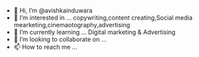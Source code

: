 - 👋 Hi, I’m @avishkainduwara
- 👀 I’m interested in ... copywriting,content creating,Social media mearketing,cinemaotography,advertising
- 🌱 I’m currently learning ... Digital marketing & Advertising
- 💞️ I’m looking to collaborate on ...
- 📫 How to reach me ...

<!---
avishkainduwara/avishkainduwara is a ✨ special ✨ repository because its `README.md` (this file) appears on your GitHub profile.
You can click the Preview link to take a look at your changes.
--->
